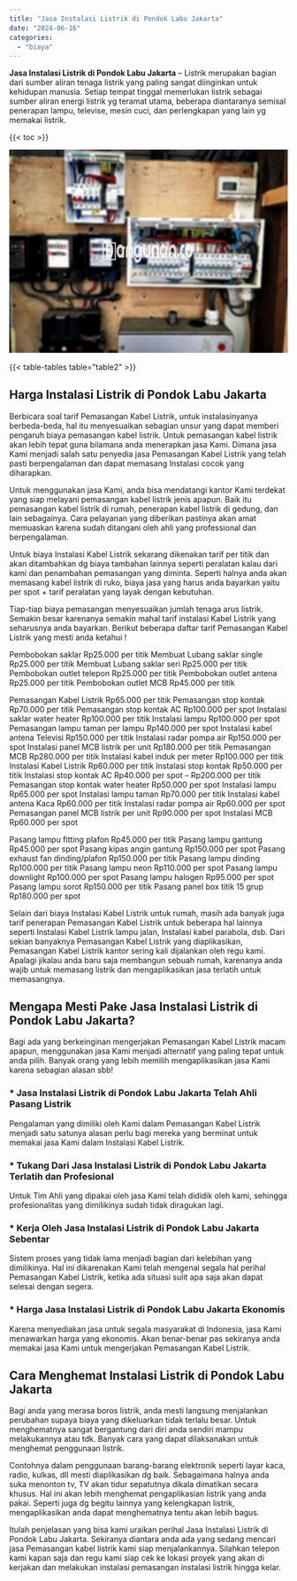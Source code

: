 ```yaml
---
title: "Jasa Instalasi Listrik di Pondok Labu Jakarta"
date: "2024-06-16"
categories: 
  - "biaya"
---
```


**Jasa Instalasi Listrik di Pondok Labu Jakarta** – Listrik merupakan bagian dari sumber aliran tenaga listrik yang paling sangat diinginkan untuk kehidupan manusia. Setiap tempat tinggal memerlukan listrik sebagai sumber aliran energi listrik yg teramat utama, beberapa diantaranya semisal penerapan lampu, televise, mesin cuci, dan perlengkapan yang lain yg memakai listrik.

{{< toc >}}

![Jasa Instalasi Listrik di Pondok Labu Jakarta](/images/instalasi-listrik-murah10.png)

{{< table-tables table="table2" >}}

## Harga Instalasi Listrik di Pondok Labu Jakarta

Berbicara soal tarif Pemasangan Kabel Listrik, untuk instalasinyanya berbeda-beda, hal itu menyesuaikan sebagian unsur yang dapat memberi pengaruh biaya pemasangan kabel listrik. Untuk pemasangan kabel listrik akan lebih tepat guna bilamana anda menerapkan jasa Kami. Dimana jasa Kami menjadi salah satu penyedia jasa Pemasangan Kabel Listrik yang telah pasti berpengalaman dan dapat memasang Instalasi cocok yang diharapkan.

Untuk menggunakan jasa Kami, anda bisa mendatangi kantor Kami terdekat yang siap melayani pemasangan kabel listrik jenis apapun. Baik itu pemasangan kabel listrik di rumah, penerapan kabel listrik di gedung, dan lain sebagainya. Cara pelayanan yang diberikan pastinya akan amat memuaskan karena sudah ditangani oleh ahli yang professional dan berpengalaman.

Untuk biaya Instalasi Kabel Listrik sekarang dikenakan tarif per titik dan akan ditambahkan dg biaya tambahan lainnya seperti peralatan kalau dari kami dan penambahan pemasangan yang diminta. Seperti halnya anda akan memasang kabel listrik di ruko, biaya jasa yang harus anda bayarkan yaitu per spot + tarif peralatan yang layak dengan kebutuhan.

Tiap-tiap biaya pemasangan menyesuaikan jumlah tenaga arus listrik. Semakin besar karenanya semakin mahal tarif instalasi Kabel Listrik yang seharusnya anda bayarkan. Berikut beberapa daftar tarif Pemasangan Kabel Listrik yang mesti anda ketahui !

Pembobokan saklar Rp25.000 per titik Membuat Lubang saklar single Rp25.000 per titik Membuat Lubang saklar seri Rp25.000 per titik Pembobokan outlet telepon Rp25.000 per titik Pembobokan outlet antena Rp25.000 per titik Pembobokan outlet MCB Rp45.000 per titik

Pemasangan Kabel Listrik Rp65.000 per titik Pemasangan stop kontak Rp70.000 per titik Pemasangan stop kontak AC Rp100.000 per spot Instalasi saklar water heater Rp100.000 per titik Instalasi lampu Rp100.000 per spot Pemasangan lampu taman per lampu Rp140.000 per spot Instalasi kabel antena Televisi Rp150.000 per titik Instalasi radar pompa air Rp150.000 per spot Instalasi panel MCB listrik per unit Rp180.000 per titik Pemasangan MCB Rp280.000 per titik Instalasi kabel induk per meter Rp100.000 per titik Instalasi Kabel Listrik Rp60.000 per titik Instalasi stop kontak Rp50.000 per titik Instalasi stop kontak AC Rp40.000 per spot – Rp200.000 per titik Pemasangan stop kontak water heater Rp50.000 per spot Instalasi lampu Rp65.000 per spot Instalasi lampu taman Rp70.000 per titik Instalasi kabel antena Kaca Rp60.000 per titik Instalasi radar pompa air Rp60.000 per spot Pemasangan panel MCB listrik per unit Rp90.000 per spot Instalasi MCB Rp60.000 per spot

Pasang lampu fitting plafon Rp45.000 per titik Pasang lampu gantung Rp45.000 per spot Pasang kipas angin gantung Rp150.000 per spot Pasang exhaust fan dinding/plafon Rp150.000 per titik Pasang lampu dinding Rp100.000 per titik Pasang lampu neon Rp110.000 per spot Pasang lampu downlight Rp100.000 per spot Pasang lampu halogen Rp95.000 per spot Pasang lampu sorot Rp150.000 per titik Pasang panel box titik 15 grup Rp180.000 per spot

Selain dari biaya Instalasi Kabel Listrik untuk rumah, masih ada banyak juga tarif penerapan Pemasangan Kabel Listrik untuk beberapa hal lainnya seperti Instalasi Kabel Listrik lampu jalan, Instalasi kabel parabola, dsb. Dari sekian banyaknya Pemasangan Kabel Listrik yang diaplikasikan, Pemasangan Kabel Listrik kantor sering kali dijalankan oleh regu kami. Apalagi jikalau anda baru saja membangun sebuah rumah, karenanya anda wajib untuk memasang listrik dan mengaplikasikan jasa terlatih untuk memasangnya.

## Mengapa Mesti Pake Jasa Instalasi Listrik di Pondok Labu Jakarta?

Bagi ada yang berkeinginan mengerjakan Pemasangan Kabel Listrik macam apapun, menggunakan jasa Kami menjadi alternatif yang paling tepat untuk anda pilih. Banyak orang yang lebih memilih mengaplikasikan jasa Kami karena sebagian alasan sbb!

### \* Jasa Instalasi Listrik di Pondok Labu Jakarta Telah Ahli Pasang Listrik

Pengalaman yang dimiliki oleh Kami dalam Pemasangan Kabel Listrik menjadi satu satunya alasan perlu bagi mereka yang berminat untuk memakai jasa Kami dalam Instalasi Kabel Listrik.

### \* Tukang Dari Jasa Instalasi Listrik di Pondok Labu Jakarta Terlatih dan Profesional

Untuk Tim Ahli yang dipakai oleh jasa Kami telah dididik oleh kami, sehingga profesionalitas yang dimilikinya sudah tidak diragukan lagi.

### \* Kerja Oleh Jasa Instalasi Listrik di Pondok Labu Jakarta Sebentar

Sistem proses yang tidak lama menjadi bagian dari kelebihan yang dimilikinya. Hal ini dikarenakan Kami telah mengenal segala hal perihal Pemasangan Kabel Listrik, ketika ada situasi sulit apa saja akan dapat selesai dengan segera.

### \* Harga Jasa Instalasi Listrik di Pondok Labu Jakarta Ekonomis

Karena menyediakan jasa untuk segala masyarakat di Indonesia, jasa Kami menawarkan harga yang ekonomis. Akan benar-benar pas sekiranya anda memakai jasa Kami untuk mengerjakan Pemasangan Kabel Listrik.

## Cara Menghemat Instalasi Listrik di Pondok Labu Jakarta


Bagi anda yang merasa boros listrik, anda mesti langsung menjalankan perubahan supaya biaya yang dikeluarkan tidak terlalu besar. Untuk menghematnya sangat bergantung dari diri anda sendiri mampu melakukannya atau tdk. Banyak cara yang dapat dilaksanakan untuk menghemat penggunaan listrik.

Contohnya dalam penggunaan barang-barang elektronik seperti layar kaca, radio, kulkas, dll mesti diaplikasikan dg baik. Sebagaimana halnya anda suka menonton tv, TV akan tidur sepatutnya dikala dimatikan secara khusus. Hal ini akan lebih menghemat pengaplikasian listrik yang anda pakai. Seperti juga dg begitu lainnya yang kelengkapan listrik, mengaplikasikan anda dapat menghematnya tentu akan lebih bagus.

Itulah penjelasan yang bisa kami uraikan perihal Jasa Instalasi Listrik di Pondok Labu Jakarta. Sekiranya diantara anda ada yang sedang mencari jasa Pemasangan kabel listrik kami siap menjalankannya. Silahkan telepon kami kapan saja dan regu kami siap cek ke lokasi proyek yang akan di kerjakan dan melakukan instalasi pemasangan instalasi listrik hingga kelar.
